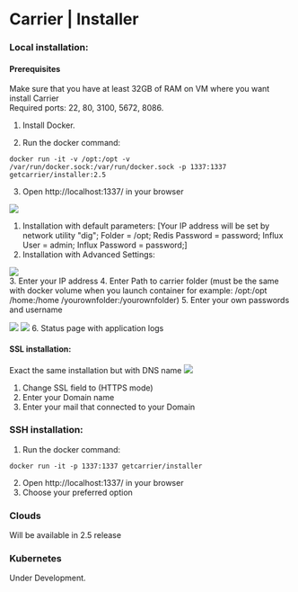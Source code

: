 # Carrier | Installer

### Local installation:
#### Prerequisites
Make sure that you have at least 32GB of RAM on VM where you want install Carrier  
Required ports:
22, 80, 3100, 5672, 8086.

1) Install Docker.

2) Run the docker command:

``
docker run -it -v /opt:/opt -v /var/run/docker.sock:/var/run/docker.sock -p 1337:1337 getcarrier/installer:2.5
``

3) Open http://localhost:1337/ in your browser  

![](images/1.png)
1. Installation with default parameters: [Your IP address will be set by network utility "dig"; Folder = /opt; Redis Password = password; Influx User = admin; Influx Password = password;]
2. Installation with Advanced Settings:  

![](images/2.png)   
3. Enter your IP address
4. Enter Path to carrier folder (must be the same with docker volume when you launch container for example: /opt:/opt  /home:/home  /yourownfolder:/yourownfolder)
5. Enter your own passwords and username

![](images/3.png)
![](images/4.png)
6. Status page with application logs

#### SSL installation:

Exact the same installation but with DNS name
![](images/5.png)
1. Change SSL field to (HTTPS mode)
2. Enter your Domain name
3. Enter your mail that connected to your Domain

### SSH installation:
1) Run the docker command:

``
docker run -it -p 1337:1337 getcarrier/installer
``

2) Open http://localhost:1337/ in your browser  
3) Choose your preferred option

### Clouds
Will be available in 2.5 release

### Kubernetes
Under Development.
